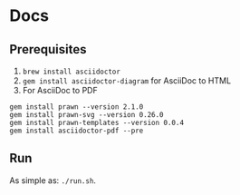 # Docs

## Prerequisites

 1. `brew install asciidoctor`
 1. `gem install asciidoctor-diagram` for AsciiDoc to HTML
 1. For AsciiDoc to PDF 
```
gem install prawn --version 2.1.0
gem install prawn-svg --version 0.26.0
gem install prawn-templates --version 0.0.4
gem install asciidoctor-pdf --pre
```

## Run

As simple as: `./run.sh`.
